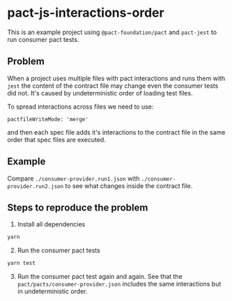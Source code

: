 # pact-js-interactions-order

This is an example project using `@pact-foundation/pact` and `pact-jest` to run consumer pact tests.

## Problem

When a project uses multiple files with pact interactions and runs them with `jest` the content of the contract file
may change even the consumer tests did not. It's caused by undeterministic order of loading test files.

To spread interactions across files we need to use:
```
pactfileWriteMode: 'merge'
```
and then each spec file adds it's interactions to the contract file in the same order that spec files are executed.

## Example

Compare `./consumer-provider.run1.json` with `./consumer-provider.run2.json` to see what changes inside the contract file.

## Steps to reproduce the problem

1. Install all dependencies
```bash
yarn
```

2. Run the consumer pact tests
```bash
yarn test
```

3. Run the consumer pact test again and again. See that the `pact/pacts/consumer-provider.json` includes the same
interactions but in undeterministic order.
